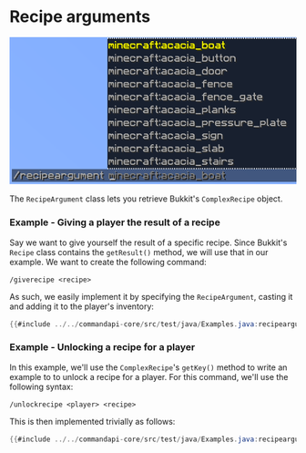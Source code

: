 # Recipe arguments

![A recipe argument command with the suggestions for Minecraft items](./images/arguments/recipe.png)

The `RecipeArgument` class lets you retrieve Bukkit's `ComplexRecipe` object.

<div class="example">

### Example - Giving a player the result of a recipe

Say we want to give yourself the result of a specific recipe. Since Bukkit's `Recipe` class contains the `getResult()` method, we will use that in our example. We want to create the following command:

```mccmd
/giverecipe <recipe>
```

As such, we easily implement it by specifying the `RecipeArgument`, casting it and adding it to the player's inventory:

```java
{{#include ../../commandapi-core/src/test/java/Examples.java:recipearguments}}
```

</div>

<div class="example">

### Example - Unlocking a recipe for a player

In this example, we'll use the `ComplexRecipe`'s `getKey()` method to write an example to to unlock a recipe for a player. For this command, we'll use the following syntax:

```mccmd
/unlockrecipe <player> <recipe>
```

This is then implemented trivially as follows:

```java
{{#include ../../commandapi-core/src/test/java/Examples.java:recipearguments2}}
```

</div>
